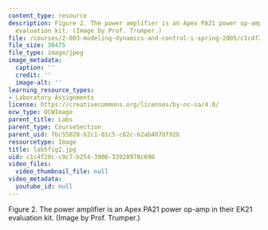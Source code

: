 ```yaml
---
content_type: resource
description: Figure 2. The power amplifier is an Apex PA21 power op-amp in their EK21
  evaluation kit. (Image by Prof. Trumper.)
file: /courses/2-003-modeling-dynamics-and-control-i-spring-2005/c1c4f20cc9c7b254390633928978c690_lab5fig2.jpg
file_size: 36475
file_type: image/jpeg
image_metadata:
  caption: ''
  credit: ''
  image-alt: ''
learning_resource_types:
- Laboratory Assignments
license: https://creativecommons.org/licenses/by-nc-sa/4.0/
ocw_type: OCWImage
parent_title: Labs
parent_type: CourseSection
parent_uid: fbc55028-b2c1-01c5-c62c-62ab407df92b
resourcetype: Image
title: lab5fig2.jpg
uid: c1c4f20c-c9c7-b254-3906-33928978c690
video_files:
  video_thumbnail_file: null
video_metadata:
  youtube_id: null
---
```

Figure 2. The power amplifier is an Apex PA21 power op-amp in their EK21 evaluation kit. (Image by Prof. Trumper.)